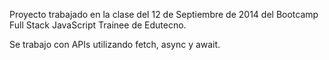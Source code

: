 Proyecto trabajado en la clase del 12 de Septiembre de 2014 del Bootcamp Full Stack JavaScript Trainee de Edutecno.

Se trabajo con APIs utilizando fetch, async y await.
